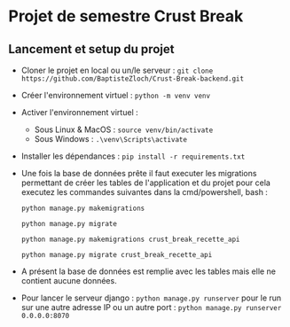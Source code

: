 # Projet de semestre Crust Break

## Lancement et setup du projet
- Cloner le projet en local ou un/le serveur : `git clone https://github.com/BaptisteZloch/Crust-Break-backend.git`
- Créer l'environnement virtuel : `python -m venv venv`
- Activer l'environnement virtuel :
  - Sous Linux & MacOS : `source venv/bin/activate`
  - Sous Windows : `.\venv\Scripts\activate`
- Installer les dépendances : `pip install -r requirements.txt`
- Une fois la base de données prête il faut executer les migrations permettant de créer les tables de l'application et du projet pour cela executez les commandes suivantes dans la cmd/powershell, bash :
  
    `python manage.py makemigrations`

    `python manage.py migrate`

    `python manage.py makemigrations crust_break_recette_api`

    `python manage.py migrate crust_break_recette_api`

- A présent la base de données est remplie avec les tables mais elle ne contient aucune données.
- Pour lancer le serveur django : `python manage.py runserver` pour le run sur une autre adresse IP ou un autre port : `python manage.py runserver 0.0.0.0:8070`